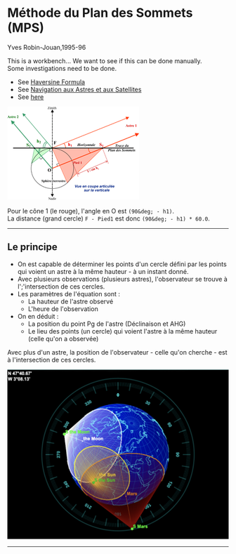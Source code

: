 # M&eacute;thode du Plan des Sommets (MPS)
Yves Robin-Jouan,1995-96

This is a workbench... We want to see if this can be done manually.  
Some investigations need to be done.

- See [Haversine Formula](https://en.wikipedia.org/wiki/Haversine_formula)
- See [Navigation aux Astres et aux Satellites](https://navastro.fr/index.html?p659.html)
- See [here](https://les-mathematiques.net/vanilla/discussion/59651/astronomie-plan-des-sommets)

![Context](img.png)

Pour le c&ocirc;ne 1 (le rouge), l'angle en O est `(90&deg; - h1)`.  
La distance (grand cercle) `F - Pied1` est donc `(90&deg; - h1) * 60.0`.

---

## Le principe  
- On est capable de d&eacute;terminer les points d'un cercle d&eacute;fini par les points qui voient un astre &agrave; la m&ecirc;me hauteur - &agrave; un instant donn&eacute;.
- Avec plusieurs observations (plusieurs astres), l'observateur se trouve &agrave; l';'intersection de ces cercles.
- Les param&egrave;tres de l'&eacute;quation sont :
  - La hauteur de l'astre observ&eacute;
  - L'heure de l'observation
- On en d&eacute;duit :
  - La position du point Pg de l'astre (D&eacute;clinaison et AHG)
  - Le lieu des points (un cercle) qui voient l'astre &agrave; la m&ecirc;me hauteur (celle qu'on a observ&eacute;e)

Avec plus d'un astre, la position de l'observateur - celle qu'on cherche - est &agrave; l'intersection de ces cercles.

![Context](01.png)

---